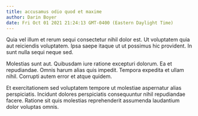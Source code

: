 ```yaml
---
title: accusamus odio quod et maxime
author: Darin Boyer
date: Fri Oct 01 2021 21:24:13 GMT-0400 (Eastern Daylight Time)
---
```

Quia vel illum et rerum sequi consectetur nihil dolor est. Ut voluptatem quia aut reiciendis voluptatem. Ipsa saepe itaque ut ut possimus hic provident. In sunt nulla sequi neque sed.

 Molestias sunt aut. Quibusdam iure ratione excepturi dolorum. Ea et repudiandae. Omnis harum alias quis impedit. Tempora expedita et ullam nihil. Corrupti autem error et atque quidem.

 Et exercitationem sed voluptatem tempore ut molestiae aspernatur alias perspiciatis. Incidunt dolores perspiciatis consequuntur nihil repudiandae facere. Ratione sit quis molestias reprehenderit assumenda laudantium dolor voluptas omnis.